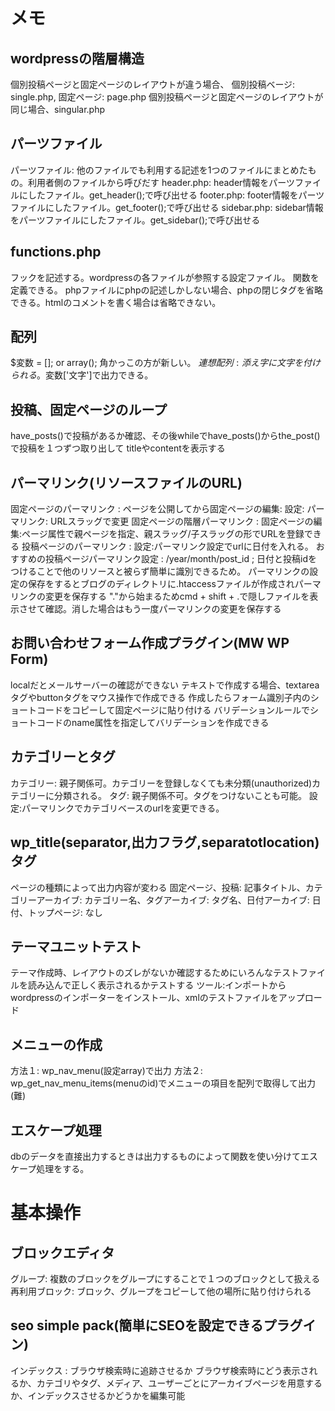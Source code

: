# メモ
## wordpressの階層構造
個別投稿ページと固定ページのレイアウトが違う場合、 個別投稿ベージ: single.php, 固定ページ: page.php
個別投稿ページと固定ページのレイアウトが同じ場合、singular.php

## パーツファイル
パーツファイル: 他のファイルでも利用する記述を1つのファイルにまとめたもの。利用者側のファイルから呼びだす
header.php: header情報をパーツファイルにしたファイル。get_header();で呼び出せる
footer.php: footer情報をパーツファイルにしたファイル。get_footer();で呼び出せる
sidebar.php: sidebar情報をパーツファイルにしたファイル。get_sidebar();で呼び出せる

## functions.php
フックを記述する。wordpressの各ファイルが参照する設定ファイル。
関数を定義できる。
phpファイルにphpの記述しかしない場合、phpの閉じタグを省略できる。htmlのコメントを書く場合は省略できない。

## 配列
$変数 = []; or array(); 角かっこの方が新しい。
$連想配列: 添え字に文字を付けられる。$変数['文字']で出力できる。

## 投稿、固定ページのループ
have_posts()で投稿があるか確認、その後whileでhave_posts()からthe_post()で投稿を１つずつ取り出して
titleやcontentを表示する

## パーマリンク(リソースファイルのURL)
固定ページのパーマリンク : ページを公開してから固定ページの編集: 設定: パーマリンク: URLスラッグで変更
固定ページの階層パーマリンク : 固定ページの編集:ページ属性で親ページを指定、親スラッグ/子スラッグの形でURLを登録できる
投稿ページのパーマリンク : 設定:パーマリンク設定でurlに日付を入れる。
おすすめの投稿ページパーマリンク設定 : /year/month/post_id ; 日付と投稿idをつけることで他のリソースと被らず簡単に識別できるため。
パーマリンクの設定の保存をするとブログのディレクトリに.htaccessファイルが作成されパーマリンクの変更を保存する
"."から始まるためcmd + shift + .で隠しファイルを表示させて確認。消した場合はもう一度パーマリンクの変更を保存する

## お問い合わせフォーム作成プラグイン(MW WP Form)
localだとメールサーバーの確認ができない
テキストで作成する場合、textareaタグやbuttonタグをマウス操作で作成できる
作成したらフォーム識別子内のショートコードをコピーして固定ページに貼り付ける
バリデーションルールでショートコードのname属性を指定してバリデーションを作成できる

## カテゴリーとタグ
カテゴリー: 親子関係可。カテゴリーを登録しなくても未分類(unauthorized)カテゴリーに分類される。
タグ: 親子関係不可。タグをつけないことも可能。
設定:パーマリンクでカテゴリベースのurlを変更できる。

## wp_title(separator,出力フラグ,separatotlocation)タグ
ページの種類によって出力内容が変わる
固定ページ、投稿: 記事タイトル、カテゴリーアーカイブ: カテゴリー名、タグアーカイブ: タグ名、日付アーカイブ: 日付、トップページ: なし

## テーマユニットテスト
テーマ作成時、レイアウトのズレがないか確認するためにいろんなテストファイルを読み込んで正しく表示されるかテストする
ツール:インポートからwordpressのインポーターをインストール、xmlのテストファイルをアップロード

## メニューの作成
方法１: wp_nav_menu(設定array)で出力
方法２: wp_get_nav_menu_items(menuのid)でメニューの項目を配列で取得して出力(難)

## エスケープ処理
dbのデータを直接出力するときは出力するものによって関数を使い分けてエスケープ処理をする。

# 基本操作
## ブロックエディタ
グループ: 複数のブロックをグループにすることで１つのブロックとして扱える
再利用ブロック: ブロック、グループをコピーして他の場所に貼り付けられる

## seo simple pack(簡単にSEOを設定できるプラグイン)
インデックス : ブラウザ検索時に追跡させるか
ブラウザ検索時にどう表示されるか、カテゴリやタグ、メディア、ユーザーごとにアーカイブページを用意するか、インデックスさせるかどうかを編集可能

<!-- # [Start Bootstrap - Clean Blog](https://startbootstrap.com/theme/clean-blog/)

[Clean Blog](https://startbootstrap.com/theme/clean-blog/) is a stylish, responsive blog theme for [Bootstrap](https://getbootstrap.com/) created by [Start Bootstrap](https://startbootstrap.com/). This theme features a blog homepage, about page, contact page, and an example post page along with a working PHP contact form.

## Preview

[![Clean Blog Preview](https://assets.startbootstrap.com/img/screenshots/themes/clean-blog.png)](https://startbootstrap.github.io/startbootstrap-clean-blog/)

**[View Live Preview](https://startbootstrap.github.io/startbootstrap-clean-blog/)**

## Status

[![GitHub license](https://img.shields.io/badge/license-MIT-blue.svg)](https://raw.githubusercontent.com/StartBootstrap/startbootstrap-clean-blog/master/LICENSE)
[![npm version](https://img.shields.io/npm/v/startbootstrap-clean-blog.svg)](https://www.npmjs.com/package/startbootstrap-clean-blog)
[![Build Status](https://travis-ci.org/StartBootstrap/startbootstrap-clean-blog.svg?branch=master)](https://travis-ci.org/StartBootstrap/startbootstrap-clean-blog)
[![dependencies Status](https://david-dm.org/StartBootstrap/startbootstrap-clean-blog/status.svg)](https://david-dm.org/StartBootstrap/startbootstrap-clean-blog)
[![devDependencies Status](https://david-dm.org/StartBootstrap/startbootstrap-clean-blog/dev-status.svg)](https://david-dm.org/StartBootstrap/startbootstrap-clean-blog?type=dev)

## Download and Installation

To begin using this template, choose one of the following options to get started:

* [Download the latest release on Start Bootstrap](https://startbootstrap.com/theme/clean-blog/)
* Install via npm: `npm i startbootstrap-clean-blog`
* Clone the repo: `git clone https://github.com/StartBootstrap/startbootstrap-clean-blog.git`
* [Fork, Clone, or Download on GitHub](https://github.com/StartBootstrap/startbootstrap-clean-blog)

## Usage

### Basic Usage

After downloading, simply edit the HTML and CSS files included with the template in your favorite text editor to make changes. These are the only files you need to worry about, you can ignore everything else! To preview the changes you make to the code, you can open the `index.html` file in your web browser.

### Advanced Usage

After installation, run `npm install` and then run `npm start` which will open up a preview of the template in your default browser, watch for changes to core template files, and live reload the browser when changes are saved. You can view the `gulpfile.js` to see which tasks are included with the dev environment.

#### Gulp Tasks

* `gulp` the default task that builds everything
* `gulp watch` browserSync opens the project in your default browser and live reloads when changes are made
* `gulp css` compiles SCSS files into CSS and minifies the compiled CSS
* `gulp js` minifies the themes JS file
* `gulp vendor` copies dependencies from node_modules to the vendor directory

You must have npm installed globally in order to use this build environment.

## Bugs and Issues

Have a bug or an issue with this template? [Open a new issue](https://github.com/StartBootstrap/startbootstrap-clean-blog/issues) here on GitHub or leave a comment on the [template overview page at Start Bootstrap](https://startbootstrap.com/theme/clean-blog/).

## About

Start Bootstrap is an open source library of free Bootstrap templates and themes. All of the free templates and themes on Start Bootstrap are released under the MIT license, which means you can use them for any purpose, even for commercial projects.

* <https://startbootstrap.com>
* <https://twitter.com/SBootstrap>

Start Bootstrap was created by and is maintained by **[David Miller](https://davidmiller.io/)**, Owner of [Blackrock Digital](https://startbootstrap.io/).

* <https://davidmiller.io>
* <https://twitter.com/davidmillerhere>
* <https://github.com/davidtmiller>

Start Bootstrap is based on the [Bootstrap](https://getbootstrap.com/) framework created by [Mark Otto](https://twitter.com/mdo) and [Jacob Thorton](https://twitter.com/fat).

## Copyright and License

Copyright 2013-2020 Start Bootstrap LLC. Code released under the [MIT](https://github.com/StartBootstrap/startbootstrap-clean-blog/blob/gh-pages/LICENSE) license. -->
